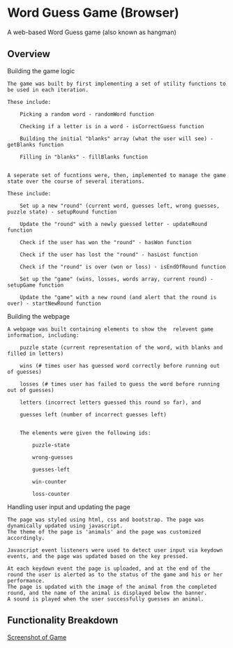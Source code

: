 # Word Guess Game (Browser)

A web-based Word Guess game (also known as hangman)

## Overview


Building the game logic

	The game was built by first implementing a set of utility functions to be used in each iteration.

	These include:

		Picking a random word - randomWord function

		Checking if a letter is in a word - isCorrectGuess function

		Building the initial "blanks" array (what the user will see) - getBlanks function

		Filling in "blanks" - fillBlanks function


	A seperate set of fucntions were, then, implemented to manage the game state over the course of several iterations. 

	These include: 

		Set up a new "round" (current word, guesses left, wrong guesses, puzzle state) - setupRound function

		Update the "round" with a newly guessed letter - updateRound function

		Check if the user has won the "round" - hasWon function

		Check if the user has lost the "round" - hasLost function

		Check if the "round" is over (won or loss) - isEndOfRound function

		Set up the "game" (wins, losses, words array, current round) - setupGame function

		Update the "game" with a new round (and alert that the round is over) - startNewRound function



Building the webpage

	A webpage was built containing elements to show the  relevent game information, including:

		puzzle state (current representation of the word, with blanks and filled in letters)

		wins (# times user has guessed word correctly before running out of guesses)

		losses (# times user has failed to guess the word before running out of guesses)

		letters (incorrect letters guessed this round so far), and

		guesses left (number of incorrect guesses left)


		The elements were given the following ids:

			puzzle-state

			wrong-guesses

			guesses-left

			win-counter

			loss-counter



Handling user input and updating the page


	The page was styled using html, css and bootstrap. The page was dynamically updated using javascript.
	The theme of the page is 'animals' and the page was customized accordingly. 

	Javascript event listeners were used to detect user input via keydown events, and the page was updated based on the key pressed. 

	At each keydown event the page is uploaded, and at the end of the round the user is alerted as to the status of the game and his or her performance.
	The page is updated with the image of the animal from the completed round, and the name of the animal is displayed below the banner. 
	A sound is played when the user successfully guesses an animal. 


## Functionality Breakdown
[Screenshot of Game](images/screenshot1.gif)

